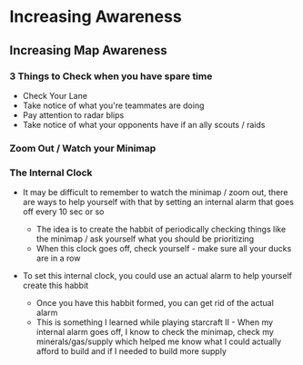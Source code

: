 # Increasing Awareness

## Increasing Map Awareness

### 3 Things to Check when you have spare time

- Check Your Lane
- Take notice of what you're teammates are doing
- Pay attention to radar blips
- Take notice of what your opponents have if an ally scouts / raids

### Zoom Out / Watch your Minimap

### The Internal Clock
- It may be difficult to remember to watch the minimap / zoom out, there are ways to help yourself with that by setting an internal alarm that goes off every 10 sec or so
	- The idea is to create the habbit of periodically checking things like the minimap / ask yourself what you should be prioritizing
	- When this clock goes off, check yourself - make sure all your ducks are in a row

- To set this internal clock, you could use an actual alarm to help yourself create this habbit
	- Once you have this habbit formed, you can get rid of the actual alarm
 	- This is something I learned while playing starcraft II - When my internal alarm goes off, I know to check the minimap, check my minerals/gas/supply which helped me know what I could actually afford to build and if I needed to build more supply

